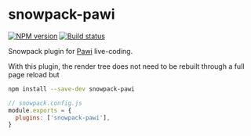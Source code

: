 # snowpack-pawi

[![NPM version][npm-image]][npm-url]
[![Build status][travis-image]][travis-url]

[npm-image]: https://img.shields.io/npm/v/snowpack-pawi.svg?style=flat
[npm-url]: https://npmjs.org/package/snowpack-pawi
[travis-image]: https://img.shields.io/travis/pawijs/pawi.svg?style=flat
[travis-url]: https://travis-ci.com/pawijs/pawi

Snowpack plugin for [Pawi](http://pawijs.org) live-coding.

With this plugin, the render tree does not need to be rebuilt through a full
page reload but

```sh
npm install --save-dev snowpack-pawi
```

```js
// snowpack.config.js
module.exports = {
  plugins: ['snowpack-pawi'],
}
```
